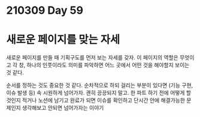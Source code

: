 # 210309 Day 59

# 새로운 페이지를 맞는 자세

새로운 페이지를 만들 때 기획구도를 먼저 보는 자세를 갖자.
이 페이지의 역할은 무엇이고 각 창, 하나의 인풋이라도 의미를 파악하면
어느 곳에서 어떤 것을 해야할지 보이는 것 같다.

순서를 정하는 것도 중요한 것 같다.
순차적으로 하되 걸리는 부분이 있다면 (기능 구현, 이슈 발생 등)
속 시원하게 넘어가자. 괜히 끙끙되지 말고.
한 파트 하기 전에 어떻게 할 것인지 적거나 노션에 남기고
완료가 되면 이슈를 확인하고 단시간 안에 해결가능한 문제인지 생각해보고 안되면 넘어가자는 이야기

